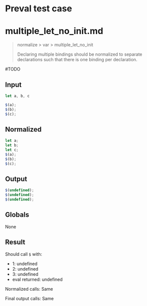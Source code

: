 # Preval test case

# multiple_let_no_init.md

> normalize > var > multiple_let_no_init
>
> Declaring multiple bindings should be normalized to separate declarations such that there is one binding per declaration.

#TODO

## Input

`````js filename=intro
let a, b, c

$(a);
$(b);
$(c);
`````

## Normalized

`````js filename=intro
let a;
let b;
let c;
$(a);
$(b);
$(c);
`````

## Output

`````js filename=intro
$(undefined);
$(undefined);
$(undefined);
`````

## Globals

None

## Result

Should call `$` with:
 - 1: undefined
 - 2: undefined
 - 3: undefined
 - eval returned: undefined

Normalized calls: Same

Final output calls: Same
